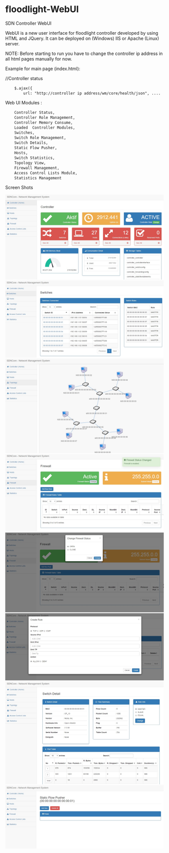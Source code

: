 # floodlight-WebUI
SDN Controller  WebUI

WebUI is a new user interface for floodlight controller developed by using HTML and JQuery. It can be deployed on (Windows) IIS or Apache (Linux) server.  

NOTE: Before starting to run you have to change the controller ip address in all html pages manually for now. 

Example for main page (index.html):  

 //Controller status
 
        $.ajax({
            url: "http://controller ip address/wm/core/health/json", ....

Web UI Modules : 

        Controller Status,
        Controller Role Management,
        Controller Memory Consume,
        Loaded  Controller Modules,
        Switches,
        Switch Role Management,
        Switch Details,
        Static Flow Pusher,
        Hosts,
        Switch Statistics,
        Topology View,
        Firewall Management,
        Access Control Lists Module,
        Statistics Management

Screen Shots 

![Alt text](/images/1.jpg?raw=true "Optional Title")
![Alt text](/images/2.jpg?raw=true "Optional Title")
![Alt text](/images/3.jpg?raw=true "Optional Title")
![Alt text](/images/4.jpg?raw=true "Optional Title")
![Alt text](/images/5.jpg?raw=true "Optional Title")
![Alt text](/images/6.jpg?raw=true "Optional Title")
![Alt text](/images/7.jpg?raw=true "Optional Title")
![Alt text](/images/8.jpg?raw=true "Optional Title")
